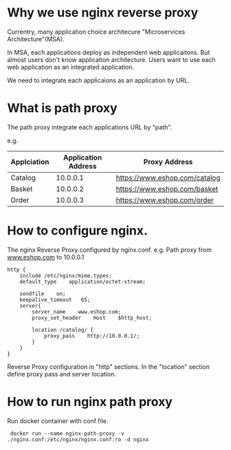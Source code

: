# Why we use nginx reverse proxy

Currentry, many application choice architecure "Microservices Architecture"(MSA).

In MSA, each applications deploy as independent web applicaitons. But almost users don't know application architecture. Users want to use each web application as an integrated application.

We need to integrate each applicaions as an application by URL.

# What is path proxy

The path proxy integrate each applications URL by "path".

e.g. 

|Applciation|Application Address|Proxy Address|
|-----------|-------------------|-------------|
|Catalog    |10.0.0.1           |https://www.eshop.com/catalog|
|Basket     |10.0.0.2           |https://www.eshop.com/basket|
|Order      |10.0.0.3           |https://www.eshop.com/order|


# How to configure nginx.

The nginx Reverse Proxy configured by nginx.conf.
e.g. Path proxy from www.eshop.com to 10.0.0.1

```
http {
    include /etc/nginx/mime.types;
    default_type    application/octet-stream;

    sendfile    on;
    keepalive_timeout   65;
    server{
        server_name    www.eshop.com;
        proxy_set_header    Host    $http_host;

        location /catalog/ {
            proxy_pass    http://10.0.0.1/;
        }
    }
}

```

Reverse Proxy configuration in "http" sections.
In the "location" section define proxy pass and server location.

# How to run nginx path proxy

Run docker container with conf file.

```
 docker run --name nginx-path-proxy -v ./nginx.conf:/etc/nginx/nginx.conf:ro -d nginx
```